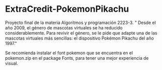 # ExtraCredit-PokemonPikachu
Proyecto final de la materia Algoritmos y programación 2223-3. " Desde el año 2009, el género de mascotas virtuales se ha reducido considerablemente. Para revivir el género, se le pide que adapte una de las mascotas virtuales más sencillas: el dispositivo Pokémon Pikachu del año 1997."

Se recomienda instalar el font pokemon que se encuentra en el pokemon.zip en el package Fonts, para tener una mejor experiencia de visual. 
